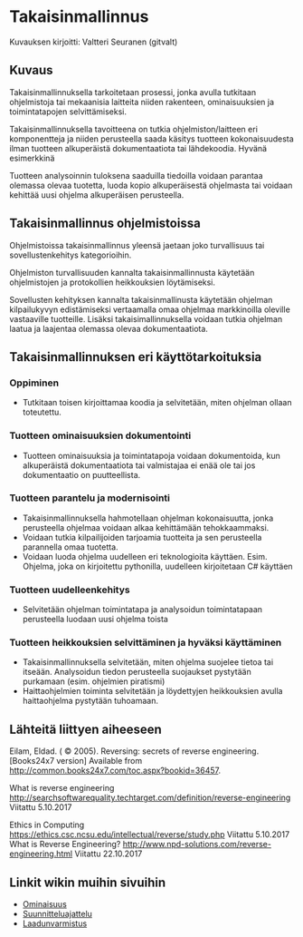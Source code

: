 # Takaisinmallinnus

Kuvauksen kirjoitti: Valtteri Seuranen (gitvalt)

## Kuvaus

Takaisinmallinnuksella tarkoitetaan prosessi, jonka avulla tutkitaan ohjelmistoja tai mekaanisia laitteita niiden rakenteen, ominaisuuksien ja toimintatapojen selvittämiseksi.

Takaisinmallinnuksella tavoitteena on tutkia ohjelmiston/laitteen eri komponentteja ja niiden perusteella saada käsitys tuotteen kokonaisuudesta ilman tuotteen alkuperäistä dokumentaatiota tai lähdekoodia. Hyvänä esimerkkinä 

Tuotteen analysoinnin tuloksena saaduilla tiedoilla voidaan parantaa olemassa olevaa tuotetta, luoda kopio alkuperäisestä ohjelmasta tai voidaan kehittää uusi ohjelma alkuperäisen perusteella.

## Takaisinmallinnus ohjelmistoissa

Ohjelmistoissa takaisinmallinnus yleensä jaetaan joko turvallisuus tai sovellustenkehitys kategorioihin.

Ohjelmiston turvallisuuden kannalta takaisinmallinnusta käytetään ohjelmistojen ja protokollien heikkouksien löytämiseksi.

Sovellusten kehityksen kannalta takaisinmallinusta käytetään ohjelman kilpailukyvyn edistämiseksi vertaamalla omaa ohjelmaa markkinoilla oleville vastaaville tuotteille. Lisäksi takaisimallinnuksella voidaan tutkia ohjelman laatua ja laajentaa olemassa olevaa dokumentaatiota.

## Takaisinmallinnuksen eri käyttötarkoituksia

### Oppiminen
  * Tutkitaan toisen kirjoittamaa koodia ja selvitetään, miten ohjelman ollaan toteutettu.

### Tuotteen ominaisuuksien dokumentointi
  * Tuotteen ominaisuuksia ja toimintatapoja voidaan dokumentoida, kun alkuperäistä dokumentaatiota tai valmistajaa ei enää ole tai jos dokumentaatio on puutteellista. 

### Tuotteen parantelu ja modernisointi
  * Takaisinmallinnuksella hahmotellaan ohjelman kokonaisuutta, jonka perusteella ohjelmaa voidaan alkaa kehittämään tehokkaammaksi.
  * Voidaan tutkia kilpailijoiden tarjoamia tuotteita ja sen perusteella parannella omaa tuotetta.
  * Voidaan luoda ohjelma uudelleen eri teknologioita käyttäen. Esim. Ohjelma, joka on kirjoitettu pythonilla, uudelleen kirjoitetaan C# käyttäen

### Tuotteen uudelleenkehitys
  * Selvitetään ohjelman toimintatapa ja analysoidun toimintatapaan perusteella luodaan uusi ohjelma toista 

### Tuotteen heikkouksien selvittäminen ja hyväksi käyttäminen
  * Takaisinmallinnuksella selvitetään, miten ohjelma suojelee tietoa tai itseään. Analysoidun tiedon perusteella suojaukset pystytään purkamaan (esim. ohjelmien piratismi)
  * Haittaohjelmien toiminta selvitetään ja löydettyjen heikkouksien avulla haittaohjelma pystytään tuhoamaan.


## Lähteitä liittyen aiheeseen

Eilam, Eldad. ( © 2005). Reversing: secrets of reverse engineering. [Books24x7 version] Available from http://common.books24x7.com/toc.aspx?bookid=36457.

What is reverse engineering  http://searchsoftwarequality.techtarget.com/definition/reverse-engineering Viitattu 5.10.2017

Ethics in Computing https://ethics.csc.ncsu.edu/intellectual/reverse/study.php Viitattu 5.10.2017
What is Reverse Engineering? http://www.npd-solutions.com/reverse-engineering.html Viitattu 22.10.2017


## Linkit wikin muihin sivuihin
* [Ominaisuus](ominaisuuus-feature.md)
* [Suunnitteluajattelu](Design-Thinking.md)
* [Laadunvarmistus](laadunhallinta.md)
